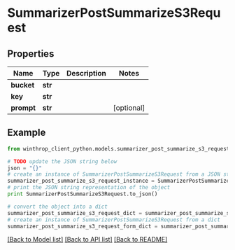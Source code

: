 # SummarizerPostSummarizeS3Request


## Properties
Name | Type | Description | Notes
------------ | ------------- | ------------- | -------------
**bucket** | **str** |  | 
**key** | **str** |  | 
**prompt** | **str** |  | [optional] 

## Example

```python
from winthrop_client_python.models.summarizer_post_summarize_s3_request import SummarizerPostSummarizeS3Request

# TODO update the JSON string below
json = "{}"
# create an instance of SummarizerPostSummarizeS3Request from a JSON string
summarizer_post_summarize_s3_request_instance = SummarizerPostSummarizeS3Request.from_json(json)
# print the JSON string representation of the object
print SummarizerPostSummarizeS3Request.to_json()

# convert the object into a dict
summarizer_post_summarize_s3_request_dict = summarizer_post_summarize_s3_request_instance.to_dict()
# create an instance of SummarizerPostSummarizeS3Request from a dict
summarizer_post_summarize_s3_request_form_dict = summarizer_post_summarize_s3_request.from_dict(summarizer_post_summarize_s3_request_dict)
```
[[Back to Model list]](../README.md#documentation-for-models) [[Back to API list]](../README.md#documentation-for-api-endpoints) [[Back to README]](../README.md)


